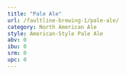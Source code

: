 ```yaml
---
title: "Pale Ale"
url: /faultline-brewing-1/pale-ale/
category: North American Ale
style: American-Style Pale Ale
abv: 0
ibu: 0
srm: 0
upc: 0
---
```


